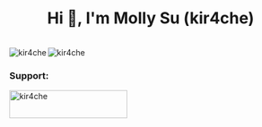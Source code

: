<h1 align="center">Hi 👋, I'm Molly Su (kir4che)</h1>

<br/>
<img align="left" src="https://github-readme-stats.vercel.app/api/top-langs?username=kir4che&show_icons=true&locale=en&layout=compact" alt="kir4che" />

<img align="center" src="https://github-readme-stats.vercel.app/api?username=kir4che&show_icons=true&locale=en" alt="kir4che" />

<h3 align="left">Support:</h3>
<p><a href="https://www.buymeacoffee.com/kir4che"> <img align="left" src="https://cdn.buymeacoffee.com/buttons/v2/default-yellow.png" height="50" width="210" alt="kir4che" /></a></p>
